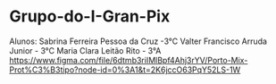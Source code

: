 # Grupo-do-I-Gran-Pix
Alunos: Sabrina Ferreira Pessoa da Cruz -3°C
Valter Francisco Arruda Junior - 3°C
Maria Clara Leitão Rito - 3°A
https://www.figma.com/file/6dtmb3riIMlBpf4Ahj3rYV/Porto-Mix-Prot%C3%B3tipo?node-id=0%3A1&t=2K6jccO63PqY52LS-1W
